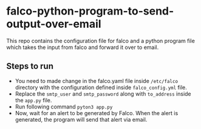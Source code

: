 # falco-python-program-to-send-output-over-email
This repo contains the configuration file for falco and a python program file which takes the input from falco and forward it over to email.
## Steps to run 

- You need to made change in the falco.yaml file inside ```/etc/falco``` directory with the configuration defined inside ```falco_config.yml``` file. 
- Replace the ```smtp_user``` and ```smtp_password``` along with ```to_address``` inside the ```app.py``` file.
- Run following command
```pyton3 app.py ```
- Now, wait for an alert to be generated by Falco. When the alert is generated, the program will send that alert via email.
